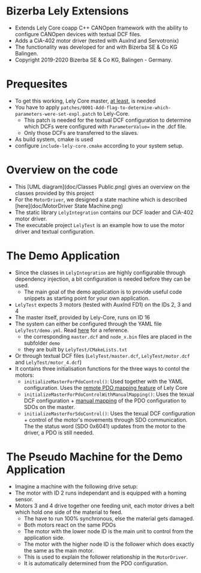 # Bizerba Lely Extensions

* Extends Lely Core coapp C++ CANOpen framework with the ability to configure CANOpen devices with textual DCF files.
* Adds a CiA-402 motor driver (tested with AuxInd and Servotronix)
* The functionality was developed for and with Bizerba SE & Co KG Balingen.
* Copyright 2019-2020 Bizerba SE & Co KG, Balingen - Germany.

# Prequesites

* To get this working, Lely Core master, [at least](https://gitlab.com/lely_industries/lely-core/-/commit/04f49858c42cbe0581a0aa74f1b5393517f27d78), is needed
* You have to apply `patches/0001-Add-flag-to-determine-which-parameters-were-set-expl.patch` to Lely-Core.
  * This patch is needed for the textual DCF configuration to determine which DCFs were configured with `ParameterValue=` in the .dcf file.
  * Only those DCFs are transferred to the slaves.
* As build system, cmake is used
* configure `include-lely-core.cmake` according to your system setup.

# Overview on the code

* This [UML diagram](doc/Classes Public.png) gives an overview on the classes provided by this project
* For the `MotorDriver`, we designed a state machine which is described [here](doc/MotorDriver State Machine.png)
* The static library `LelyIntegration` contains our DCF loader and CiA-402 motor driver.
* The executable project `LelyTest` is an example how to use the motor driver and textual configuration.
  
# The Demo Application

* Since the classes in `LelyIntegration` are highly configurable through dependency injection, a bit configuration is needed before they can be used.
  * The main goal of the demo application is to provide useful code snippets as starting point for your own application.
* `LelyTest` expects 3 motors (tested with AuxInd FD1) on the IDs 2, 3 and 4
* The master itself, provided by Lely-Core, runs on ID 16
* The system can either be configured through the YAML file `LelyTest/demo.yml`. Read [here](https://opensource.lely.com/canopen/docs/dcf-tools/) for a reference.
  * the corresponding `master.dcf` and `node_x.bin` files are placed in the subfolder `demo`
  * they are built by `LelyTest/CMakeLists.txt`
* Or through textual DCF files (`LelyTest/master.dcf`, `LelyTest/motor.dcf` and `LelyTest/motor_4.dcf`)
* It contains three initialisation functions for the three ways to contol the motors:
  * `initializeMasterForPdoControl()`: Used together with the YAML configuration. Uses the [remote PDO mapping feature](https://opensource.lely.com/canopen/release/v2.1.0/#remote-pdo-mapping-in-c) of Lely Core 
  * `initializeMasterForPdoControlWithManualMapping()`: Uses the texual DCF configuration + [manual mapping](doc/manual-PDO-mapping-example.md) of the PDO configuration to SDOs on the master.
  * `initializeMasterForSdoControl()`: Uses the texual DCF configuration + control of the motor's movements through SDO communication. The the status word (SDO 0x6041) updates from the motor to the driver, a PDO is still needed.
  
# The Pseudo Machine for the Demo Application

* Imagine a machine with the following drive setup:
* The motor with ID 2 runs independant and is equipped with a homing sensor.
* Motors 3 and 4 drive together one feeding unit, each motor drives a belt which hold one side of the material to feed. 
  * The have to run 100% synchronous, else the material gets damaged.
  * Both motors react on the same PDOs
  * The motor with the lower node ID is the main unit to control from the application side.
  * The motor with the higher node ID is the follower which does exactly the same as the main motor.
  * This is used to explain the follower relationship in the `MotorDriver`.
  * It is automatically determined from the PDO configuration.
    
